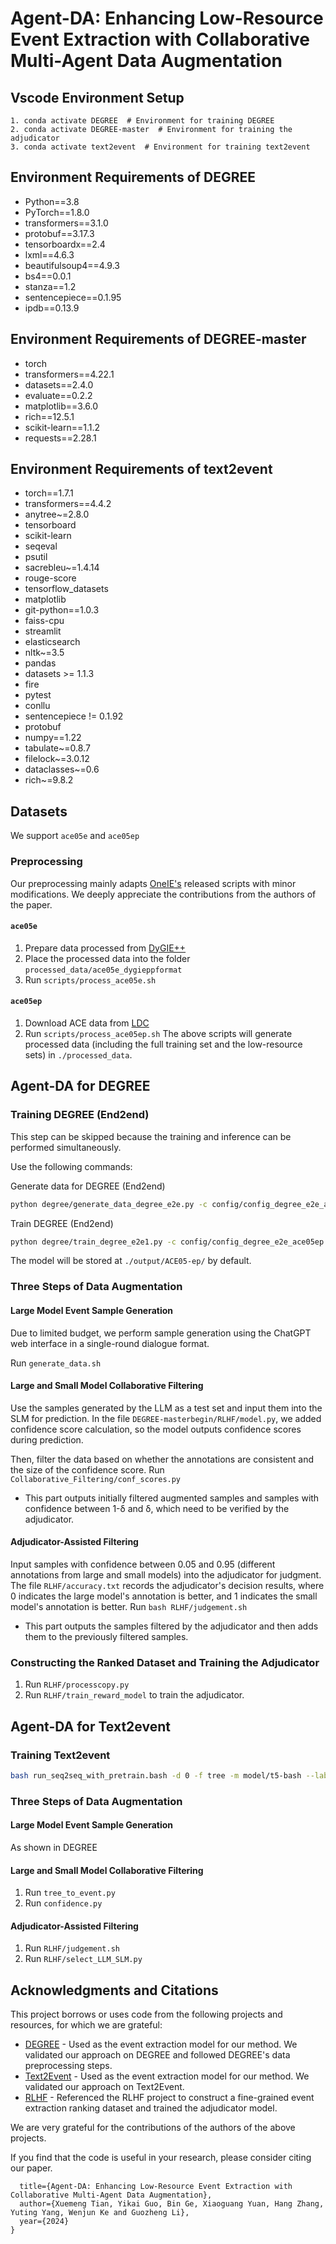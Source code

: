 # Agent-DA: Enhancing Low-Resource Event Extraction with Collaborative Multi-Agent Data Augmentation

## Vscode Environment Setup
```
1. conda activate DEGREE  # Environment for training DEGREE
2. conda activate DEGREE-master  # Environment for training the adjudicator
3. conda activate text2event  # Environment for training text2event
```

## Environment Requirements of DEGREE
- Python==3.8
- PyTorch==1.8.0
- transformers==3.1.0 
- protobuf==3.17.3
- tensorboardx==2.4
- lxml==4.6.3
- beautifulsoup4==4.9.3
- bs4==0.0.1
- stanza==1.2
- sentencepiece==0.1.95
- ipdb==0.13.9

## Environment Requirements of DEGREE-master
- torch
- transformers==4.22.1
- datasets==2.4.0
- evaluate==0.2.2
- matplotlib==3.6.0
- rich==12.5.1
- scikit-learn==1.1.2
- requests==2.28.1

## Environment Requirements of text2event
- torch==1.7.1
- transformers==4.4.2
- anytree~=2.8.0
- tensorboard
- scikit-learn
- seqeval
- psutil
- sacrebleu~=1.4.14
- rouge-score
- tensorflow_datasets
- matplotlib
- git-python==1.0.3
- faiss-cpu
- streamlit
- elasticsearch
- nltk~=3.5
- pandas
- datasets >= 1.1.3
- fire
- pytest
- conllu
- sentencepiece != 0.1.92
- protobuf
- numpy==1.22
- tabulate~=0.8.7
- filelock~=3.0.12
- dataclasses~=0.6
- rich~=9.8.2

## Datasets
We support `ace05e` and `ace05ep`

### Preprocessing
Our preprocessing mainly adapts [OneIE's](https://blender.cs.illinois.edu/software/oneie/) released scripts with minor modifications. We deeply appreciate the contributions from the authors of the paper.

#### `ace05e`
1. Prepare data processed from [DyGIE++](https://github.com/dwadden/dygiepp#ace05-event)
2. Place the processed data into the folder `processed_data/ace05e_dygieppformat`
3. Run `scripts/process_ace05e.sh`

#### `ace05ep`
1. Download ACE data from [LDC](https://catalog.ldc.upenn.edu/LDC2006T06)
2. Run `scripts/process_ace05ep.sh`
The above scripts will generate processed data (including the full training set and the low-resource sets) in `./processed_data`.

## Agent-DA for DEGREE
### Training DEGREE (End2end)
This step can be skipped because the training and inference can be performed simultaneously.

Use the following commands:

Generate data for DEGREE (End2end)
```bash
python degree/generate_data_degree_e2e.py -c config/config_degree_e2e_ace05ep.json
```
Train DEGREE (End2end)
```bash
python degree/train_degree_e2e1.py -c config/config_degree_e2e_ace05ep.json
```

The model will be stored at `./output/ACE05-ep/` by default.

### Three Steps of Data Augmentation

#### Large Model Event Sample Generation
Due to limited budget, we perform sample generation using the ChatGPT web interface in a single-round dialogue format.

Run `generate_data.sh`

#### Large and Small Model Collaborative Filtering
Use the samples generated by the LLM as a test set and input them into the SLM for prediction. In the file `DEGREE-masterbegin/RLHF/model.py`, we added confidence score calculation, so the model outputs confidence scores during prediction.

Then, filter the data based on whether the annotations are consistent and the size of the confidence score.
Run `Collaborative_Filtering/conf_scores.py`
- This part outputs initially filtered augmented samples and samples with confidence between 1-δ and δ, which need to be verified by the adjudicator.

#### Adjudicator-Assisted Filtering
Input samples with confidence between 0.05 and 0.95 (different annotations from large and small models) into the adjudicator for judgment. The file `RLHF/accuracy.txt` records the adjudicator's decision results, where 0 indicates the large model's annotation is better, and 1 indicates the small model's annotation is better.
Run `bash RLHF/judgement.sh`
- This part outputs the samples filtered by the adjudicator and then adds them to the previously filtered samples.

### Constructing the Ranked Dataset and Training the Adjudicator
1. Run `RLHF/processcopy.py`
2. Run `RLHF/train_reward_model` to train the adjudicator.

## Agent-DA for Text2event
### Training Text2event

```bash
bash run_seq2seq_with_pretrain.bash -d 0 -f tree -m model/t5-bash --label_smoothing 0 -l 1e-4 --lr_schedeler linear --warmup_steps 2000 -b 16
```

### Three Steps of Data Augmentation

#### Large Model Event Sample Generation
As shown in DEGREE

#### Large and Small Model Collaborative Filtering
1. Run `tree_to_event.py`
2. Run `confidence.py`

#### Adjudicator-Assisted Filtering
1. Run `RLHF/judgement.sh`
2. Run `RLHF/select_LLM_SLM.py`

## Acknowledgments and Citations
This project borrows or uses code from the following projects and resources, for which we are grateful:

- [DEGREE](https://github.com/PlusLabNLP/DEGREE) - Used as the event extraction model for our method. We validated our approach on DEGREE and followed DEGREE's data preprocessing steps.
- [Text2Event](https://github.com/luyaojie/Text2Event) - Used as the event extraction model for our method. We validated our approach on Text2Event.
- [RLHF](https://github.com/HarderThenHarder/transformers_tasks/tree/main/RLHF) - Referenced the RLHF project to construct a fine-grained event extraction ranking dataset and trained the adjudicator model.

We are very grateful for the contributions of the authors of the above projects.


If you find that the code is useful in your research, please consider citing our paper.

```@article{Tian and Guo2024Agent-DA,
  title={Agent-DA: Enhancing Low-Resource Event Extraction with Collaborative Multi-Agent Data Augmentation},
  author={Xuemeng Tian, Yikai Guo, Bin Ge, Xiaoguang Yuan, Hang Zhang, Yuting Yang, Wenjun Ke and Guozheng Li},
  year={2024}
}
```
